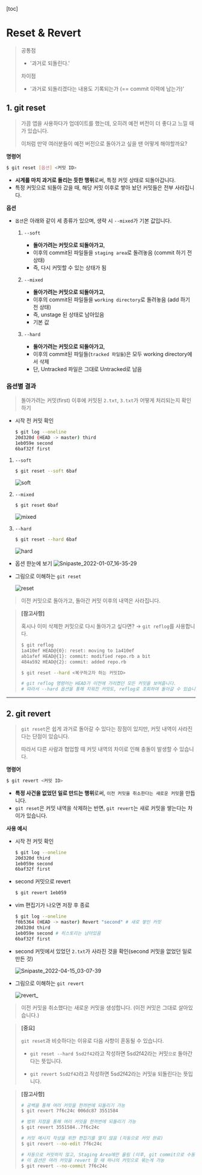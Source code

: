 [toc]

# Reset & Revert

> 공통점
>
> - '과거로 되돌린다.'  
>
> 차이점
>
> - '과거로 되돌리겠다는 내용도 기록되는가 (== commit 이력에 남는가)’



## 1. git reset

> 가끔 앱을 사용하다가 업데이트를 했는데, 오히려 예전 버전이 더 좋다고 느낄 때가 있습니다. 
>
> 이처럼 만약 여러분들이 예전 버전으로 돌아가고 싶을 땐 어떻게 해야할까요?



**명령어**

```bash
$ git reset [옵션] <커밋 ID>
```

- **시계를 마치 과거로 돌리는 듯한 행위**로써, 특정 커밋 상태로 되돌아갑니다.
- 특정 커밋으로 되돌아 갔을 때, 해당 커밋 이후로 쌓아 놨던 커밋들은 전부 사라집니다.



**옵션**

- `옵션`은 아래와 같이 세 종류가 있으며, 생략 시 `--mixed`가 기본 값입니다.

  1. `--soft`

     - **돌아가려는 커밋으로 되돌아가고**,
     - 이후의 commit된 파일들을 `staging area`로 돌려놓음 (commit 하기 전 상태)
     - 즉, 다시 커밋할 수 있는 상태가 됨

  2. `--mixed`

     - **돌아가려는 커밋으로 되돌아가고**,
     - 이후의 commit된 파일들을 `working directory`로 돌려놓음 (add 하기 전 상태)
     - 즉, unstage 된 상태로 남아있음
     - 기본 값

  3. `--hard`

     - **돌아가려는 커밋으로 되돌아가고**,
     - 이후의 commit된 파일들(`tracked 파일들`)은 모두 working directory에서 삭제
     - 단, Untracked 파일은 그대로 Untracked로 남음




### 옵션별 결과

> 돌아가려는 커밋(first) 이후에 커밋된 `2.txt`, `3.txt`가 어떻게 처리되는지 확인하기

- 시작 전 커밋 확인

  ```bash
  $ git log --oneline
  20d320d (HEAD -> master) third
  1eb059e second
  6baf32f first
  ```

1. `--soft`

   ```bash
   $ git reset --soft 6baf
   ```

   ![soft](Git_reset_revert.assets/soft.png)

2. `--mixed`

   ```bash
   $ git reset 6baf
   ```

   ![mixed](Git_reset_revert.assets/mixed.png)

3. `--hard`

   ```bash
   $ git reset --hard 6baf
   ```

   ![hard](Git_reset_revert.assets/hard.png)



- 옵션 한눈에 보기
  ![Snipaste_2022-01-07_16-35-29](Git_reset_revert.assets/Snipaste_2022-01-07_16-35-29.png)



- 그림으로 이해하는 `git reset`

  ![reset](Git_reset_revert.assets/reset.png)

> 이전 커밋으로 돌아가고, 돌아간 커밋 이후의 내역은 사라집니다.



> **[참고사항]**
>
> 혹시나 이미 삭제한 커밋으로 다시 돌아가고 싶다면? → `git reflog`를 사용합니다.
>
> ```bash
> $ git reflog
> 1a410ef HEAD@{0}: reset: moving to 1a410ef
> ab1afef HEAD@{1}: commit: modified repo.rb a bit
> 484a592 HEAD@{2}: commit: added repo.rb
> 
> $ git reset --hard <복구하고자 하는 커밋ID>
> 
> # git reflog 명령어는 HEAD가 이전에 가리켰던 모든 커밋을 보여줍니다.
> # 따라서 --hard 옵션을 통해 지워진 커밋도, reflog로 조회하여 돌아갈 수 있습니다.
> ```



---



## 2. git revert

> `git reset`은 쉽게 과거로 돌아갈 수 있다는 장점이 있지만, 커밋 내역이 사라진다는 단점이 있습니다. 
>
> 따라서 다른 사람과 협업할 때 커밋 내역의 차이로 인해 충돌이 발생할 수 있습니다.



**명령어**

```bash
$ git revert <커밋 ID>
```

- **특정 사건을 없었던 일로 만드는 행위**로써, `이전 커밋을 취소한다는 새로운 커밋`을 만듭니다.
- `git reset`은 커밋 내역을 삭제하는 반면, `git revert`는 새로 커밋을 쌓는다는 차이가 있습니다.



**사용 예시**

- 시작 전 커밋 확인

  ```bash
  $ git log --oneline
  20d320d third
  1eb059e second
  6baf32f first
  ```

- second 커밋으로 revert

  ```bash
  $ git revert 1eb059
  ```

- vim 편집기가 나오면 저장 후 종료

  ```bash
  $ git log --oneline
  f0b5364 (HEAD -> master) Revert "second" # 새로 쌓인 커밋
  20d320d third
  1eb059e second # 히스토리는 남아있음
  6baf32f first
  ```

- second 커밋에서 있었던 `2.txt`가 사라진 것을 확인(second 커밋을 없었던 일로 만든 것)

  ![Snipaste_2022-04-15_03-07-39](Git_reset_revert.assets/Snipaste_2022-04-15_03-07-39.png)



- 그림으로 이해하는 `git revert`

  ![revert_](Git_reset_revert.assets/revert_.png)

> 이전 커밋을 취소했다는 새로운 커밋을 생성합니다. (이전 커밋은 그대로 살아있습니다.)



> **[중요]**
>
> `git reset`과 비슷하다는 이유로 다음 사항이 혼동될 수 있습니다. 
>
> - `git reset --hard 5sd2f42`라고 작성하면 5sd2f42라는 커밋`으로` 돌아간다는 뜻입니다.
>
> - `git revert 5sd2f42`라고 작성하면 5sd2f42라는 커밋`을` 되돌린다는 뜻입니다.



> **[참고사항]**
>
> ```bash
> # 공백을 통해 여러 커밋을 한꺼번에 되돌리기 가능
> $ git revert 7f6c24c 006dc87 3551584
> 
> # 범위 지정을 통해 여러 커밋을 한꺼번에 되돌리기 가능
> $ git revert 3551584..7f6c24c
> 
> # 커밋 메시지 작성을 위한 편집기를 열지 않음 (자동으로 커밋 완료)
> $ git revert --no-edit 7f6c24c
> 
> # 자동으로 커밋하지 않고, Staging Area에만 올림 (이후, git commit으로 수동 커밋)
> # 이 옵션은 여러 커밋을 revert 할 때 하나의 커밋으로 묶는게 가능
> $ git revert --no-commit 7f6c24c
> ```